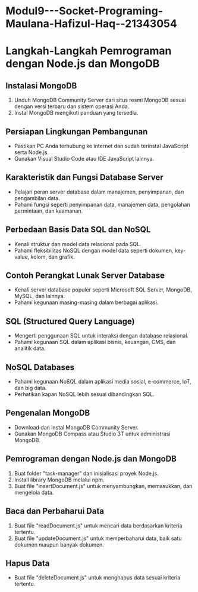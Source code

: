 # Modul9---Socket-Programing-Maulana-Hafizul-Haq--21343054

# Langkah-Langkah Pemrograman dengan Node.js dan MongoDB

## Instalasi MongoDB

1. Unduh MongoDB Community Server dari situs resmi MongoDB sesuai dengan versi terbaru dan sistem operasi Anda.
2. Instal MongoDB mengikuti panduan yang tersedia.

## Persiapan Lingkungan Pembangunan

- Pastikan PC Anda terhubung ke internet dan sudah terinstal JavaScript serta Node.js.
- Gunakan Visual Studio Code atau IDE JavaScript lainnya.

## Karakteristik dan Fungsi Database Server

- Pelajari peran server database dalam manajemen, penyimpanan, dan pengambilan data.
- Pahami fungsi seperti penyimpanan data, manajemen data, pengolahan permintaan, dan keamanan.

## Perbedaan Basis Data SQL dan NoSQL

- Kenali struktur dan model data relasional pada SQL.
- Pahami fleksibilitas NoSQL dengan model data seperti dokumen, key-value, kolom, dan grafik.

## Contoh Perangkat Lunak Server Database

- Kenali server database populer seperti Microsoft SQL Server, MongoDB, MySQL, dan lainnya.
- Pahami kegunaan masing-masing dalam berbagai aplikasi.

## SQL (Structured Query Language)

- Mengerti penggunaan SQL untuk interaksi dengan database relasional.
- Pahami kegunaan SQL dalam aplikasi bisnis, keuangan, CMS, dan analitik data.

## NoSQL Databases

- Pahami kegunaan NoSQL dalam aplikasi media sosial, e-commerce, IoT, dan big data.
- Perhatikan kapan NoSQL lebih sesuai dibandingkan SQL.

## Pengenalan MongoDB

- Download dan instal MongoDB Community Server.
- Gunakan MongoDB Compass atau Studio 3T untuk administrasi MongoDB.

## Pemrograman dengan Node.js dan MongoDB

1. Buat folder "task-manager" dan inisialisasi proyek Node.js.
2. Install library MongoDB melalui npm.
3. Buat file "insertDocument.js" untuk menyambungkan, memasukkan, dan mengelola data.

## Baca dan Perbaharui Data

1. Buat file "readDocument.js" untuk mencari data berdasarkan kriteria tertentu.
2. Buat file "updateDocument.js" untuk memperbaharui data, baik satu dokumen maupun banyak dokumen.

## Hapus Data

- Buat file "deleteDocument.js" untuk menghapus data sesuai kriteria tertentu.
